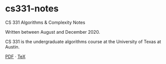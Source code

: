 # cs331-notes
CS 331 Algorithms &amp; Complexity Notes

Written between August and December 2020.

CS 331 is the undergraduate algorithms course at the University of Texas at Austin.

[PDF](CS_331_Notes%20(1).pdf) &middot; [TeX](cs331-notes.tex)
